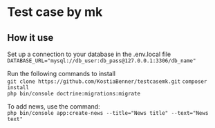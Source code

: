 # Test case by mk

## How it use

Set up a connection to your database in the .env.local file 
`DATABASE_URL="mysql://db_user:db_pass@127.0.0.1:3306/db_name"`

Run the following commands to install   
`git clone https://github.com/KostiaBenner/testcasemk.git`
`composer install`  
`php bin/console doctrine:migrations:migrate`

To add news, use the command:   
`php bin/console app:create-news --title="News title" --text="News text"`
